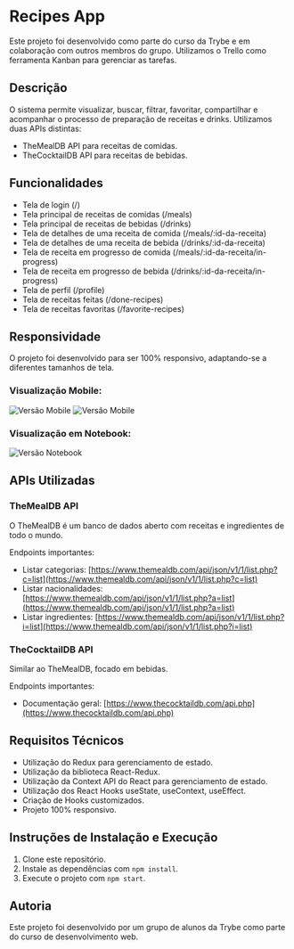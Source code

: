 # Recipes App

Este projeto foi desenvolvido como parte do curso da Trybe e em colaboração com outros membros do grupo. Utilizamos o Trello como ferramenta Kanban para gerenciar as tarefas.

## Descrição

O sistema permite visualizar, buscar, filtrar, favoritar, compartilhar e acompanhar o processo de preparação de receitas e drinks. Utilizamos duas APIs distintas:

- TheMealDB API para receitas de comidas.
- TheCocktailDB API para receitas de bebidas.

## Funcionalidades

- Tela de login (/)
- Tela principal de receitas de comidas (/meals)
- Tela principal de receitas de bebidas (/drinks)
- Tela de detalhes de uma receita de comida (/meals/:id-da-receita)
- Tela de detalhes de uma receita de bebida (/drinks/:id-da-receita)
- Tela de receita em progresso de comida (/meals/:id-da-receita/in-progress)
- Tela de receita em progresso de bebida (/drinks/:id-da-receita/in-progress)
- Tela de perfil (/profile)
- Tela de receitas feitas (/done-recipes)
- Tela de receitas favoritas (/favorite-recipes)

## Responsividade

O projeto foi desenvolvido para ser 100% responsivo, adaptando-se a diferentes tamanhos de tela.

### Visualização Mobile:
![Versão Mobile](https://github.com/brunomedeirosluz/app-recipes/blob/2c3e9918c6bf6fd94967f530e996e8dac57735e0/Captura%20de%20Tela%202024-10-15%20a%CC%80s%2013.44.13.png)
![Versão Mobile](https://github.com/brunomedeirosluz/app-recipes/blob/c35f0dc2252076ff5b69b16cd3487aa722c058af/Captura%20de%20Tela%202024-10-15%20a%CC%80s%2013.45.06.png)

### Visualização em Notebook:
![Versão Notebook](https://github.com/brunomedeirosluz/app-recipes/blob/053372bc31612fed3ef3a640ff29114b60589d35/Captura%20de%20Tela%202024-10-15%20a%CC%80s%2013.45.33.png)

## APIs Utilizadas

### TheMealDB API
O TheMealDB é um banco de dados aberto com receitas e ingredientes de todo o mundo.

Endpoints importantes:
- Listar categorias: [https://www.themealdb.com/api/json/v1/1/list.php?c=list](https://www.themealdb.com/api/json/v1/1/list.php?c=list)
- Listar nacionalidades: [https://www.themealdb.com/api/json/v1/1/list.php?a=list](https://www.themealdb.com/api/json/v1/1/list.php?a=list)
- Listar ingredientes: [https://www.themealdb.com/api/json/v1/1/list.php?i=list](https://www.themealdb.com/api/json/v1/1/list.php?i=list)

### TheCocktailDB API
Similar ao TheMealDB, focado em bebidas.

Endpoints importantes:
- Documentação geral: [https://www.thecocktaildb.com/api.php](https://www.thecocktaildb.com/api.php)

## Requisitos Técnicos

- Utilização do Redux para gerenciamento de estado.
- Utilização da biblioteca React-Redux.
- Utilização da Context API do React para gerenciamento de estado.
- Utilização dos React Hooks useState, useContext, useEffect.
- Criação de Hooks customizados.
- Projeto 100% responsivo.

## Instruções de Instalação e Execução

1. Clone este repositório.
2. Instale as dependências com `npm install`.
3. Execute o projeto com `npm start`.

## Autoria

Este projeto foi desenvolvido por um grupo de alunos da Trybe como parte do curso de desenvolvimento web.
